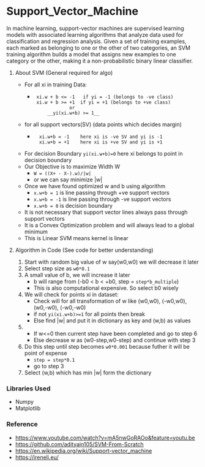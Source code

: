 # Support_Vector_Machine
In machine learning, support-vector machines are supervised learning models with associated
learning algorithms that analyze data used for classification and regression analysis. Given a set of training examples, each marked 
as belonging to one or the other of two categories, an SVM training algorithm builds a model that assigns new examples to one category
or the other, making it a non-probabilistic binary linear classifier.
[](https://github.com/decodrtechnologies/Data-Science/blob/master/Support_Vector_Machine/svm.PNG)
 
 1. About SVM (General required for algo)
	* For all xi in training Data:
		 * ```	
		 	xi.w + b <= -1   if yi = -1 (belongs to -ve class)
		 	xi.w + b >= +1	if yi = +1 (belongs to +ve class)
		 				or
		 	 	__yi(xi.w+b) >= 1__
		 	```
	* for all support vectors(SV) (data points which decides margin)
		* ```
			xi.w+b = -1    here xi is -ve SV and yi is -1
			xi.w+b = +1    here xi is +ve SV and yi is +1
			```
	* For decision Boundary `yi(xi.w+b)=0` here xi belongs to point in decision boundary
	* Our Objective is to maximize Width W
		* `W = ((X+ - X-).w)/|w|`
		* or we can say minimize |w|
	* Once we have found optimized w and b using algorithm
		* `x.w+b = 1` is line passing through +ve support vectors
		* `x.w+b = -1` is line passing through -ve support vectors
		* `x.w+b = 0` is decision boundary
	* It is not necessary that support vector lines always pass through support vectors
	* It is a Convex Optimization problem and will always lead to a global minimum
	* This is Linear SVM means kernel is linear

2. Algorithm in Code (See code for better understanding)
	1. Start with random big value of w say(w0,w0) we will decrease it later
	2. Select step size as `w0*0.1` 
	3. A small value of b, we will increase it later
		* b will range from (-b0 < b < +b0, step = `step*b_multiple`)
		* This is also computational expensive. So select b0 wisely 
	4. We will check for points xi in dataset:
		* Check will for all transformation of w like (w0,w0), (-w0,w0), (w0,-w0), (-w0,-w0)
		* if not `yi(xi.w+b)>=1` for all points then break
		* Else find |w| and put it in dictionary as key and (w,b) as values 
	5. 
		* If w<=0 then current step have been completed and go to step 6
		* Else decrease w as (w0-step,w0-step) and continue with step 3
	6.  Do this step until step becomes `w0*0.001` because futher it will be point of expense
		* `step = step*0.1` 
		* go to step 3
	7. Select (w,b) which has min |w| form the dictionary  
### Libraries Used 
* Numpy
* Matplotlib

### Reference
* https://www.youtube.com/watch?v=mA5nwGoRAOo&feature=youtu.be
* https://github.com/adityajn105/SVM-From-Scratch
* https://en.wikipedia.org/wiki/Support-vector_machine
* https://ireneli.eu/
